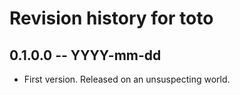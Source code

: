# Revision history for toto

## 0.1.0.0 -- YYYY-mm-dd

* First version. Released on an unsuspecting world.
